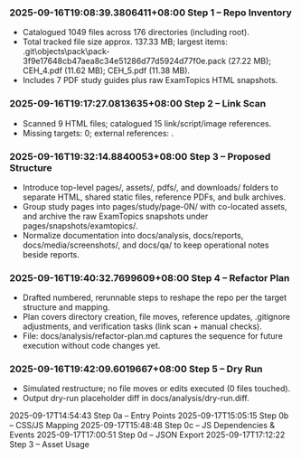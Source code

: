 ﻿### 2025-09-16T19:08:39.3806411+08:00 Step 1 – Repo Inventory
- Catalogued 1049 files across 176 directories (including root).
- Total tracked file size approx. 137.33 MB; largest items: .git\\objects\\pack\\pack-3f9e17648cb47aea8c34e51286d77d5924d77f0e.pack (27.22 MB); CEH_4.pdf (11.62 MB); CEH_5.pdf (11.38 MB).
- Includes 7 PDF study guides plus raw ExamTopics HTML snapshots.

### 2025-09-16T19:17:27.0813635+08:00 Step 2 – Link Scan
- Scanned 9 HTML files; catalogued 15 link/script/image references.
- Missing targets: 0; external references: .


### 2025-09-16T19:32:14.8840053+08:00 Step 3 – Proposed Structure
- Introduce top-level pages/, assets/, pdfs/, and downloads/ folders to separate HTML, shared static files, reference PDFs, and bulk archives.
- Group study pages into pages/study/page-0N/ with co-located assets, and archive the raw ExamTopics snapshots under pages/snapshots/examtopics/.
- Normalize documentation into docs/analysis, docs/reports, docs/media/screenshots/, and docs/qa/ to keep operational notes beside reports.
### 2025-09-16T19:40:32.7699609+08:00 Step 4 – Refactor Plan
- Drafted numbered, rerunnable steps to reshape the repo per the target structure and mapping.
- Plan covers directory creation, file moves, reference updates, .gitignore adjustments, and verification tasks (link scan + manual checks).
- File: docs/analysis/refactor-plan.md captures the sequence for future execution without code changes yet.

### 2025-09-16T19:42:09.6019667+08:00 Step 5 – Dry Run
- Simulated restructure; no file moves or edits executed (0 files touched).
- Output dry-run placeholder diff in docs/analysis/dry-run.diff.

2025-09-17T14:54:43 Step 0a – Entry Points
2025-09-17T15:05:15 Step 0b – CSS/JS Mapping
2025-09-17T15:48:48 Step 0c – JS Dependencies & Events
2025-09-17T17:00:51 Step 0d – JSON Export
2025-09-17T17:12:22 Step 3 – Asset Usage
